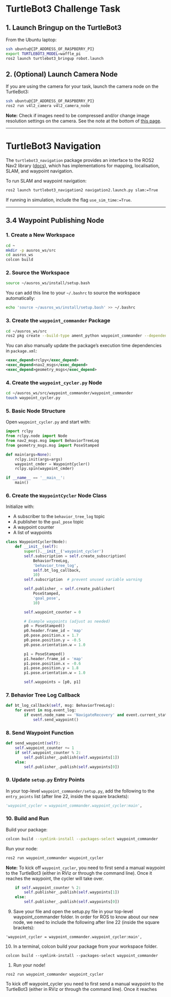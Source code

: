 # TurtleBot3 Challenge Task

## 1. Launch Bringup on the TurtleBot3

From the Ubuntu laptop:

```bash
ssh ubuntu@{IP_ADDRESS_OF_RASPBERRY_PI}
export TURTLEBOT3_MODEL=waffle_pi
ros2 launch turtlebot3_bringup robot.launch
```

## 2. (Optional) Launch Camera Node

If you are using the camera for your task, launch the camera node on the TurtleBot3:

```bash
ssh ubuntu@{IP_ADDRESS_OF_RASPBERRY_PI}
ros2 run v4l2_camera v4l2_camera_node
```

**Note:** Check if images need to be compressed and/or change image resolution settings on the camera. See the note at the bottom of [this page](https://emanual.robotis.com/docs/en/platform/turtlebot3/sbc_setup/).

---

# TurtleBot3 Navigation

The `turtlebot3_navigation` package provides an interface to the ROS2 Nav2 library ([docs](https://docs.nav2.org)), which has implementations for mapping, localisation, SLAM, and waypoint navigation.

To run SLAM and waypoint navigation:

```bash
ros2 launch turtlebot3_navigation2 navigation2.launch.py slam:=True
```

If running in simulation, include the flag `use_sim_time:=True`.

---

## 3.4 Waypoint Publishing Node

### 1. Create a New Workspace

```bash
cd ~
mkdir -p ausros_ws/src
cd ausros_ws
colcon build
```

### 2. Source the Workspace

```bash
source ~/ausros_ws/install/setup.bash
```

You can add this line to your `~/.bashrc` to source the workspace automatically:

```bash
echo 'source ~/ausros_ws/install/setup.bash' >> ~/.bashrc
```

### 3. Create the `waypoint_commander` Package

```bash
cd ~/ausros_ws/src
ros2 pkg create --build-type ament_python waypoint_commander --dependencies rclpy,nav2_msgs,geometry_msgs
```

You can also manually update the package’s execution time dependencies in `package.xml`:

```xml
<exec_depend>rclpy</exec_depend>
<exec_depend>nav2_msgs</exec_depend>
<exec_depend>geometry_msgs</exec_depend>
```

### 4. Create the `waypoint_cycler.py` Node

```bash
cd ~/ausros_ws/src/waypoint_commander/waypoint_commander
touch waypoint_cycler.py
```

### 5. Basic Node Structure

Open `waypoint_cycler.py` and start with:

```python
import rclpy
from rclpy.node import Node
from nav2_msgs.msg import BehaviorTreeLog
from geometry_msgs.msg import PoseStamped

def main(args=None):
    rclpy.init(args=args)
    waypoint_cmder = WaypointCycler()
    rclpy.spin(waypoint_cmder)

if __name__ == '__main__':
    main()
```

### 6. Create the `WaypointCycler` Node Class

Initialize with:

- A subscriber to the `behavior_tree_log` topic
- A publisher to the `goal_pose` topic
- A waypoint counter
- A list of waypoints

```python
class WaypointCycler(Node):
    def __init__(self):
        super().__init__('waypoint_cycler')
        self.subscription = self.create_subscription(
            BehaviorTreeLog,
            'behavior_tree_log',
            self.bt_log_callback,
            10)
        self.subscription  # prevent unused variable warning

        self.publisher_ = self.create_publisher(
            PoseStamped,
            'goal_pose',
            10)

        self.waypoint_counter = 0

        # Example waypoints (adjust as needed)
        p0 = PoseStamped()
        p0.header.frame_id = 'map'
        p0.pose.position.x = 1.7
        p0.pose.position.y = -0.5
        p0.pose.orientation.w = 1.0

        p1 = PoseStamped()
        p1.header.frame_id = 'map'
        p1.pose.position.x = -0.6
        p1.pose.position.y = 1.8
        p1.pose.orientation.w = 1.0

        self.waypoints = [p0, p1]
```

### 7. Behavior Tree Log Callback

```python
def bt_log_callback(self, msg: BehaviorTreeLog):
    for event in msg.event_log:
        if event.node_name == 'NavigateRecovery' and event.current_status == 'IDLE':
            self.send_waypoint()
```

### 8. Send Waypoint Function

```python
def send_waypoint(self):
    self.waypoint_counter += 1
    if self.waypoint_counter % 2:
        self.publisher_.publish(self.waypoints[1])
    else:
        self.publisher_.publish(self.waypoints[0])
```

### 9. Update `setup.py` Entry Points

In your top-level `waypoint_commander/setup.py`, add the following to the `entry_points` list (after line 22, inside the square brackets):

```python
'waypoint_cycler = waypoint_commander.waypoint_cycler:main',
```

### 10. Build and Run

Build your package:

```bash
colcon build --symlink-install --packages-select waypoint_commander
```

Run your node:

```bash
ros2 run waypoint_commander waypoint_cycler
```

**Note:** To kick off `waypoint_cycler`, you need to first send a manual waypoint to the TurtleBot3 (either in RViz or through the command line). Once it reaches the waypoint, the cycler will take over.

```python
    if self.waypoint_counter % 2:
        self.publisher_.publish(self.waypoints[1])
    else:
        self.publisher_.publish(self.waypoints[0])
```


9. Save your file and open the setup.py file in your top-level waypoint_commander folder. In order for
ROS to know about our new node, we need to include the following after line 22 (inside the square
brackets):

`'waypoint_cycler = waypoint_commander.waypoint_cycler:main',`

10. In a terminal, colcon build your package from your workspace folder.


`colcon build --symlink-install --packages-select waypoint_commander`


1.  Run your node!

`ros2 run waypoint_commander waypoint_cycler`

To kick off waypoint_cycler you need to first send a manual waypoint to the TurtleBot3 (either in
RViz or through the command line). Once it reaches
